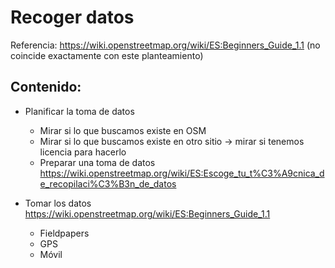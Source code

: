 # Recoger datos

Referencia: https://wiki.openstreetmap.org/wiki/ES:Beginners_Guide_1.1 \(no coincide exactamente con este planteamiento\)

## Contenido:

* Planificar la toma de datos
  * Mirar si lo que buscamos existe en OSM
  * Mirar si lo que buscamos existe en otro sitio -&gt; mirar si tenemos licencia para hacerlo
  * Preparar una toma de datos [https:\/\/wiki.openstreetmap.org\/wiki\/ES:Escoge\_tu\_t%C3%A9cnica\_de\_recopilaci%C3%B3n\_de\_datos](https://wiki.openstreetmap.org/wiki/ES:Escoge_tu_t%C3%A9cnica_de_recopilaci%C3%B3n_de_datos)

* Tomar los datos [https:\/\/wiki.openstreetmap.org\/wiki\/ES:Beginners\_Guide\_1.1](https://wiki.openstreetmap.org/wiki/ES:Beginners_Guide_1.1)
  * Fieldpapers
  * GPS
  * Móvil


